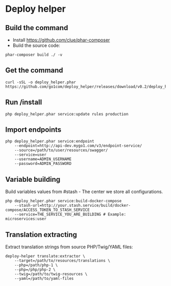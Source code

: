 # Deploy helper


## Build the command

* Install https://github.com/clue/phar-composer
* Build the source code: 
```
phar-composer build ./ -v
```

## Get the command
```
curl -sSL -o deploy_helper.phar https://github.com/go1com/deploy_helper/releases/download/v0.2/deploy_helper.phar
```

## Run /install
```
php deploy_helper.phar service:update rules production
```

## Import endpoints
```
php deploy_helper.phar service:endpoint
    --endpoint=http://api-dev.mygo1.com/v3/endpoint-service/
    --source=/path/to/user/resources/swagger/
    --service=user
    --username=ADMIN_USERNAME
    --password=ADMIN_PASSWORD
```

## Variable building

Build variables values from #stash - The center we store all configurations.
```
php deploy_helper.phar service:build-docker-compose
    --stash-url=http://your.stash.service/build/docker-compose/ACCESS_TOKEN_TO_STASH_SERVICE
    --service=THE_SERVICE_YOU_ARE_BUILDING # Example: microservices:user
```

## Translation extracting

Extract translation strings from source PHP/Twig/YAML files:
```
deploy-helper translate:extractor \
    --target=/path/to/resources/translations \
    --php=/path/php-1 \
    --php=/php/php-2 \
    --twig=/path/to/twig-resources \
    --yaml=/path/to/yaml-files
```
